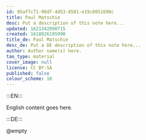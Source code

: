 ```yaml
---
id: 95af7c71-90df-4d53-8581-e19c8051698c
title: Paul Matschie
desc: Put a description of this note here...
updated: 1621342090715
created: 1618826195990
title_de: Paul Matschie
desc_de: Put a DE description of this note here...
author: Author name(s) here.
tao_type: material
cover_image: null
license: CC BY-SA
published: false
colour_scheme: 10
---
```


:::EN:::

English content goes here.

:::DE:::

@empty